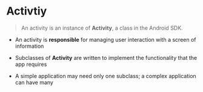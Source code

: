 # Activtiy
> An activity is an instance of **Activity**, a class in the Android SDK.

*   An activity is **responsible** for managing user interaction with a screen of information

*   Subclasses of **Activity** are written to implement the functionality that the app requires

*   A simple application may need only one subclass; a complex application can have many
